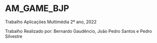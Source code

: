 # AM_GAME_BJP
Trabalho Aplicações Multimédia 2º ano, 2022


Trabalho Realizado por: Bernardo Gaudêncio, João Pedro Santos e Pedro Silvestre

